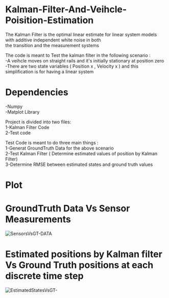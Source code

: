 # Kalman-Filter-And-Veihcle-Poisition-Estimation

The Kalman Filter is the optimal linear estimate for linear system models with additive independent white noise in both<br/>
the transition and the measurement systems<br/>

 
The code is meant to Test the kalman filter in the following scenario : <br/>
-A veihcle moves on straight rails and it's initially stationary at position zero <br/>
-There are two state variables ( Position x , Velocity x ) and this simplification is for having a linear system <br/>

# Dependencies
-Numpy <br/>
-Matplot Library <br/> 

Project is divided into two files: <br/>
1-Kalman Filter Code <br/>
2-Test code  <br/>

Test Code is meant to do three main things : <br/>
1-Generat GroundTruth Data for the above scenario <br/>
2-Test Kalman Filter ( Determine estimated values of position by Kalman Filter) <br/>
3-Determine RMSE between estimated states and ground truth values <br/>

# Plot
# GroundTruth Data Vs Sensor Measurements
![SensorsVsGT-DATA](https://user-images.githubusercontent.com/44531149/69463045-579ceb80-0d83-11ea-846f-5651b2f89622.png)

# Estimated positions by Kalman filter Vs Ground Truth positions at each discrete time step
![EstimatedStatesVsGT-](https://user-images.githubusercontent.com/44531149/69463046-58358200-0d83-11ea-814f-0996c0dde87b.png)
